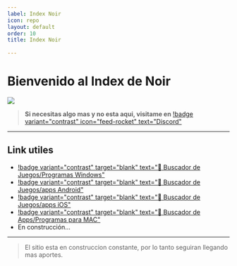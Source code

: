 ```yaml
---
label: Index Noir
icon: repo
layout: default
order: 10
title: Index Noir
 
---
```

# Bienvenido al Index de Noir

![](https://i.postimg.cc/mgmrmWLT/NOIR-ROOM.png)

> **Si necesitas algo mas y no esta aqui, visitame en** [!badge variant="contrast" icon="feed-rocket" text="Discord"](https://discord.gg/hVKeY3uEru) 

---

## Link utiles

- [!badge variant="contrast" target="blank" text="🔎 Buscador de Juegos/Programas Windows"](https://cse.google.com/cse?cx=c79aa4b5ed22a40ab#gsc.tab=0)
- [!badge variant="contrast" target="blank" text="🔎 Buscador de Juegos/apps Android"](https://cse.google.com/cse?cx=660831ba151944e87)
- [!badge variant="contrast" target="blank" text="🔎 Buscador de Juegos/apps iOS"](https://appdb.to/)
- [!badge variant="contrast" target="blank" text="🔎 Buscador de Apps/Programas para MAC"](https://nmac.to/now/)
- En construcción...
---

> El sitio esta en construccion constante, por lo tanto seguiran llegando mas aportes.
